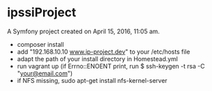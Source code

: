 ipssiProject
============

A Symfony project created on April 15, 2016, 11:05 am.

- composer install
- add "192.168.10.10    www.ip-project.dev" to your /etc/hosts file
- adapt the path of your install directory in Homestead.yml
- run vagrant up (if Errno::ENOENT print, run $ ssh-keygen -t rsa -C "your@email.com")
- if NFS missing, sudo apt-get install nfs-kernel-server
